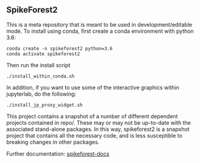 ## SpikeForest2

This is a meta repository that is meant to be used in development/editable mode. To install using conda, first create a conda environment with python 3.6:

```
conda create -n spikeforest2 python=3.6
conda activate spikeforest2
```

Then run the install script

```
./install_within_conda.sh
```

In addition, if you want to use some of the interactive graphics within jupyterlab, do the following:

```
./install_jp_proxy_widget.sh
```

This project contains a snapshot of a number of different dependent projects contained in repo/. These may or may not be up-to-date with the associated stand-alone packages. In this way, spikeforest2 is a snapshot project that contains all the necessary code, and is less susceptible to breaking changes in other packages.

Further documentation: [spikeforest-docs](https://github.com/flatironinstitute/spikeforest-docs/blob/master/docs/index.md)

